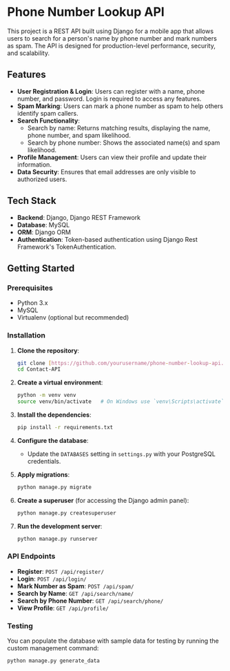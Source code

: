 # Phone Number Lookup API

This project is a REST API built using Django for a mobile app that allows users to search for a person's name by phone number and mark numbers as spam. The API is designed for production-level performance, security, and scalability.

## Features

- **User Registration & Login**: Users can register with a name, phone number, and password. Login is required to access any features.
- **Spam Marking**: Users can mark a phone number as spam to help others identify spam callers.
- **Search Functionality**: 
  - Search by name: Returns matching results, displaying the name, phone number, and spam likelihood.
  - Search by phone number: Shows the associated name(s) and spam likelihood.
- **Profile Management**: Users can view their profile and update their information.
- **Data Security**: Ensures that email addresses are only visible to authorized users.

## Tech Stack

- **Backend**: Django, Django REST Framework
- **Database**: MySQL
- **ORM**: Django ORM
- **Authentication**: Token-based authentication using Django Rest Framework's TokenAuthentication.

## Getting Started

### Prerequisites

- Python 3.x
- MySQL
- Virtualenv (optional but recommended)

### Installation

1. **Clone the repository**:
    ```bash
    git clone [https://github.com/yourusername/phone-number-lookup-api.git](https://github.com/Prashanthvari333/Contact-API.git)
    cd Contact-API
    ```

2. **Create a virtual environment**:
    ```bash
    python -m venv venv
    source venv/bin/activate   # On Windows use `venv\Scripts\activate`
    ```

3. **Install the dependencies**:
    ```bash
    pip install -r requirements.txt
    ```

4. **Configure the database**:
    - Update the `DATABASES` setting in `settings.py` with your PostgreSQL credentials.

5. **Apply migrations**:
    ```bash
    python manage.py migrate
    ```

6. **Create a superuser** (for accessing the Django admin panel):
    ```bash
    python manage.py createsuperuser
    ```

7. **Run the development server**:
    ```bash
    python manage.py runserver
    ```

### API Endpoints

- **Register**: `POST /api/register/`
- **Login**: `POST /api/login/`
- **Mark Number as Spam**: `POST /api/spam/`
- **Search by Name**: `GET /api/search/name/`
- **Search by Phone Number**: `GET /api/search/phone/`
- **View Profile**: `GET /api/profile/`

### Testing

You can populate the database with sample data for testing by running the custom management command:

```bash
python manage.py generate_data
```
